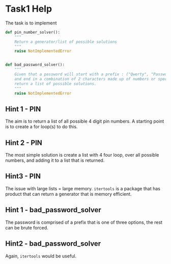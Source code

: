 # Task1 Help

The task is to implement

```py
def pin_number_solver():
    """
    Return a generator/list of possible solutions
    """
    raise NotImplementedError


def bad_password_solver():
    """
    Given that a password will start with a prefix : ("Qwerty", "Password", "Pa$$w0rd")
    and end in a combination of 2 characters made up of numbers or special characters
    return a list of possible solutions.
    """
    raise NotImplementedError

```

## Hint 1 - PIN
The aim is to return a list of all possible 4 digit pin numbers.
A starting point is to create a for loop(s) to do this.

## Hint 2 - PIN
The most simple solution is create a list with 4 four loop, over all possible numbers, and adding it to a list that is returned.

## Hint3 - PIN
The issue with large lists = large memory.
`itertools` is a package that has product that can return a generator that is memory efficient.

## Hint 1 - bad_password_solver
The password is comprised of a prefix that is one of three options, the rest can be brute forced.

## Hint2 - bad_password_solver
Again, `itertools` would be useful.
